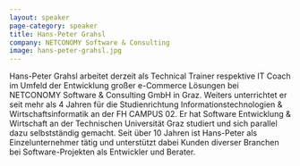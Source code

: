 ```yaml
---
layout: speaker
page-category: speaker
title: Hans-Peter Grahsl
company: NETCONOMY Software & Consulting
image: hans-peter-grahsl.jpg
---
```


Hans-Peter Grahsl arbeitet derzeit als Technical Trainer respektive IT Coach im Umfeld der Entwicklung großer e-Commerce Lösungen bei NETCONOMY Software & Consulting GmbH in Graz. Weiters unterrichtet er seit mehr als 4 Jahren für die Studienrichtung Informationstechnologien & Wirtschaftsinformatik an der FH CAMPUS 02. Er hat Software Entwicklung & Wirtschaft an der Technischen Universität Graz studiert und sich parallel dazu selbstständig gemacht. Seit über 10 Jahren ist Hans-Peter als Einzelunternehmer tätig und unterstützt dabei Kunden diverser Branchen bei Software-Projekten als Entwickler und Berater.